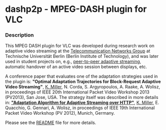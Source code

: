 dashp2p - MPEG-DASH plugin for VLC
=======

### Description
This MPEG DASH plugin for VLC was developed during research work on adaptive video streaming at the [Telecommunication Networks Group](http://www.tkn.tu-berlin.de/) at Technische Universität Berlin (Berlin Institute of Technology), and was later used in student projects on, e.g., [peer-to-peer adaptive streaming](http://www.tkn.tu-berlin.de/menue/tknteaching/student_projects/completed_projects/adaptive_peer-to-peer_video_streaming/), automatic handover of an active video session between displays, etc.

A conference paper that evaluates one of the adaptation strategies used in the plugin is: **"Optimal Adaptation Trajectories for Block-Request Adaptive Video Streaming"**, [K. Miller](http://www.tkn.tu-berlin.de/menue/team/miller_konstantin/), N. Corda, S. Argyropoulos, A. Raake, A. Wolisz, in proceedings of IEEE 20th International Packet Video Workshop 2013 (PV2013), San Jose, USA. 
The strategy itself was described in more details in: **["Adaptation Algorithm for Adaptive Streaming over HTTP"](http://dx.doi.org/10.1109/PV.2012.6229732)**, [K. Miller](http://www.tkn.tu-berlin.de/menue/team/miller_konstantin/), E. Quacchio, G. Gennari, A. Wolisz, in proceedings of IEEE 19th International Packet Video Workshop (PV 2012), Munich, Germany.

Please see the [README](https://github.com/konstantinmiller/dashp2p/blob/master/README) file for more details.


